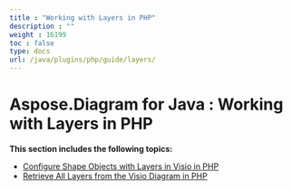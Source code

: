 ```yaml
---
title : "Working with Layers in PHP" 
description : "" 
weight : 16199 
toc : false
type: docs
url: /java/plugins/php/guide/layers/
---
```


# Aspose.Diagram for Java : Working with Layers in PHP


**This section includes the following topics:**

*   [Configure Shape Objects with Layers in Visio in PHP](https://docs2.aspose.com/diagram/java/plugins/php/guide/layers/configure+shape+objects+with+layers+in+visio+in+php)
*   [Retrieve All Layers from the Visio Diagram in PHP](https://docs2.aspose.com/diagram/java/plugins/php/guide/layers/retrieve+all+layers+from+the+visio+diagram+in+php)

